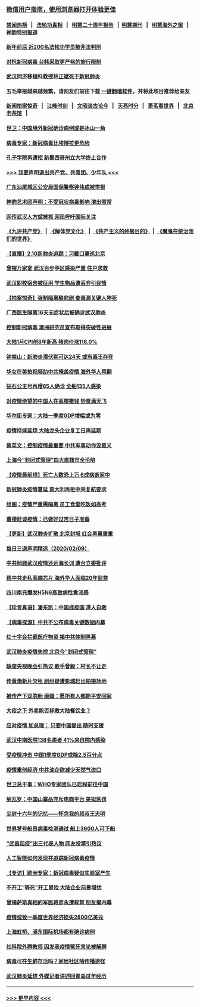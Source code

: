 ### [微信用户指南，使用浏览器打开体验更佳](https://github.com/gfw-breaker/banned-news1/blob/master/indexes/wechat-guide.md?t=0)
#### [禁闻热榜](热点新闻.md?t=0)  &nbsp;&nbsp;|&nbsp;&nbsp; [法轮功真相](https://github.com/gfw-breaker/truth/blob/master/README.md?t=0) &nbsp;&nbsp;|&nbsp;&nbsp; [明慧二十周年报告](https://github.com/gfw-breaker/mh-reports/blob/master/README.md?t=0) &nbsp;&nbsp;|&nbsp;&nbsp;[明慧期刊](https://github.com/gfw-breaker/mh-qikan) &nbsp;&nbsp;|&nbsp;&nbsp; [明慧海外之窗](https://github.com/gfw-breaker/mh-news/blob/master/README.md?t=0) &nbsp;&nbsp;|&nbsp;&nbsp; [神韵特别报道](https://github.com/gfw-breaker/mh-news/blob/master/shenyun.md?t=0)
#### [新年前后 近200名法轮功学员被非法判刑](../pages/nsc413/n11855720.md?t=02110055) 
#### [对抗新冠病毒 台韩采取更严格的旅行限制](../pages/nsc413/n11858936.md?t=02110055) 
#### [武汉同济移植科教授林正斌死于新冠肺炎](../pages/nsc413/n11858844.md?t=02110055) 
#### 五毛举报越来越频繁，请网友们前往下载 [一键翻墙软件](https://github.com/gfw-breaker/ssr-accounts)，并将此项目推荐给亲友
#### [新闻拍案惊奇](https://github.com/gfw-breaker/banned-news1/blob/master/pages/link4.md) &nbsp;&nbsp;|&nbsp;&nbsp; [江峰时刻](https://github.com/gfw-breaker/banned-news1/blob/master/pages/link4.md) &nbsp;&nbsp;|&nbsp;&nbsp; [文昭谈古论今](https://github.com/gfw-breaker/banned-news1/blob/master/pages/link4.md) &nbsp;&nbsp;|&nbsp;&nbsp; [天亮时分](https://github.com/gfw-breaker/banned-news1/blob/master/pages/link4.md) &nbsp;&nbsp;|&nbsp;&nbsp; [萧茗看世界](https://github.com/gfw-breaker/banned-news1/blob/master/pages/link4.md) &nbsp;&nbsp;|&nbsp;&nbsp; [北京老茶馆](https://github.com/gfw-breaker/banned-news1/blob/master/pages/link4.md) &nbsp;&nbsp;|&nbsp;&nbsp; 
#### [世卫：中国境外新冠确诊病例或是冰山一角](../pages/nsc413/n11858781.md?t=02110055) 
#### [病毒专家：新冠病毒比埃博拉更危险](../pages/nsc413/n11858572.md?t=02110055) 
#### [孔子学院再遭拒 新墨西哥州立大学终止合作](../pages/nsc413/n11858661.md?t=02110055) 
#### [>>> 我要声明退出共产党、共青团、少年队 <<<](https://github.com/begood0513/goodnews/blob/master/quit/letter.md) 
#### [广东汕尾城区公安局国保警察钟伟成被举报](../pages/nsc413/n11854172.md?t=02110055) 
#### [神韵艺术团声明：不受冠状病毒影响 演出照常](../pages/nsc413/n11858801.md?t=02110055) 
#### [网传武汉人方斌被抓 网民呼吁国际关注](../pages/nsc413/n11858666.md?t=02110055) 
#### [《九评共产党》](https://github.com/begood0513/9ping.md/blob/master/README.md) &nbsp;|&nbsp; [《解体党文化》](../../../../jtdwh.md/blob/master/README.md)  &nbsp;|&nbsp; [《共产主义的终极目的》](../../../../gczydzjmd.md/blob/master/README.md) &nbsp;|&nbsp; [《魔鬼在统治我们的世界》](../../../../mgztzwmdsj.md/blob/master/README.md) 
#### [【直播】2.10新肺炎追踪：习戴口罩巡北京](../pages/nsc413/n11858548.md?t=02110055) 
#### [曾摆万家宴 武汉百步亭区感染严重 住户求救](../pages/nsc413/n11858547.md?t=02110055) 
#### [武汉职校宿舍被征用 学生物品遭丢弃引民愤](../pages/nsc413/n11858221.md?t=02110055) 
#### [【拍案惊奇】强制隔离酿悲剧 查毒源关键人猝死](../pages/nsc413/n11857100.md?t=02110055) 
#### [广西医生隔离16天无症状后被确诊武汉肺炎](../pages/nsc413/n11858448.md?t=02110055) 
#### [控制新冠病毒 澳洲研究员宣布取得突破性进展](../pages/nsc413/n11858505.md?t=02110055) 
#### [大陆1月CPI创8年新高 猪肉价涨116.0%](../pages/nsc413/n11858036.md?t=02110055) 
#### [钟南山：新肺炎潜伏期可达24天 或有毒王存在](../pages/nsc413/n11858104.md?t=02110055) 
#### [华女在美拍视频助中共掩盖疫情 海外华人骂翻](../pages/nsc413/n11857407.md?t=02110055) 
#### [钻石公主号再增65人确诊 全船135人感染](../pages/nsc413/n11857366.md?t=02110055) 
#### [对疫情绝望的中国人在高楼撒钱 钞票满天飞](../pages/nsc413/n11858110.md?t=02110055) 
#### [华尔街专家：大陆一季度GDP增幅或为零](../pages/nsc413/n11857352.md?t=02110055) 
#### [疫情持续延烧 大陆龙头企业复工日再延期](../pages/nsc413/n11857327.md?t=02110055) 
#### [蔡英文：控制疫情最重要 中共军事动作没意义](../pages/nsc413/n11857748.md?t=02110055) 
#### [上海今“封闭式管理”四大直辖市全沦陷](../pages/nsc413/n11857386.md?t=02110055) 
#### [【疫情最前线】死亡人数恐上万 6成病逝家中](../pages/nsc413/n11856687.md?t=02110055) 
#### [新冠肺炎疫情蔓延 意大利再拒中共复航要求](../pages/nsc413/n11857200.md?t=02110055) 
#### [组图：疫情严重需隔离 员工食堂吃饭如高考](../pages/nsc413/n11857159.md?t=02110055) 
#### [曹德旺谈疫情：已做好过苦日子准备](../pages/nsc413/n11856788.md?t=02110055) 
#### [【更新】武汉肺炎扩散 北京封城 红会黑幕重重](../pages/nsc413/n11801312.md?t=02110055) 
#### [每日三退声明精选（2020/02/09）](../pages/nsc413/n11857295.md?t=02110055) 
#### [中共罔顾武汉疫情还远海长训 遭台立委批评](../pages/nsc413/n11857074.md?t=02110055) 
#### [帮中共走私高端芯片 海外华人面临20年监禁](../pages/nsc413/n11855016.md?t=02110055) 
#### [四川南充爆发H5N6高致病性禽流感](../pages/nsc413/n11857116.md?t=02110055) 
#### [【珍言真语】潘东凯：中国成疫国 港人自救](../pages/nsc413/n11856962.md?t=02110055) 
#### [【病毒探源】中共不公布病毒关键数据内幕](../pages/nsc413/n11856584.md?t=02110055) 
#### [红十字会拦截医疗物资 揭中共体制黑幕](../pages/nsc413/n11856750.md?t=02110055) 
#### [武汉肺炎疫情失控 北京今“封闭式管理”](../pages/nsc413/n11856829.md?t=02110055) 
#### [缺席央视晚会引热议 歌手曾毅：村长不让走](../pages/nsc413/n11856280.md?t=02110055) 
#### [传黄渤新片欠租 剧组疑遭影城赶出拍摄场地](../pages/nsc413/n11856400.md?t=02110055) 
#### [被传产下双胞胎 唐嫣：愿所有人都能平安回家](../pages/nsc413/n11856505.md?t=02110055) 
#### [大疫之下 外卖能否拯救大陆餐饮业？](../pages/nsc413/n11856686.md?t=02110055) 
#### [应对疫情 加总理： 只要中国提出 随时支援](../pages/nsc413/n11856600.md?t=02110055) 
#### [武汉中南医院138名患者 41%来自院内感染](../pages/nsc413/n11856688.md?t=02110055) 
#### [受疫情冲击 中国1季度GDP或降2.5百分点](../pages/nsc413/n11856571.md?t=02110055) 
#### [疫情重创经济 中共油企欲减少天然气进口](../pages/nsc413/n11856437.md?t=02110055) 
#### [世卫总干事：WHO专家团队已启程前往中国](../pages/nsc413/n11856612.md?t=02110055) 
#### [纳瓦罗：中国山寨品充斥电商平台 美拟惩罚](../pages/nsc413/n11856440.md?t=02110055) 
#### [尘封十六年的记忆——怀念我的叔叔王志明](../pages/nsc413/n11856459.md?t=02110055) 
#### [世界梦号船员病毒检测通过 船上3600人可下船](../pages/nsc413/n11856520.md?t=02110055) 
#### [“武昌起疫”出三代表人物 网友投票引热议](../pages/nsc413/n11856402.md?t=02110055) 
#### [人工智能如何发现并追踪新冠病毒疫情](../pages/nsc413/n11856398.md?t=02110055) 
#### [【专访】欧洲专家：新冠病毒疑似实验室产生](../pages/nsc413/n11856378.md?t=02110055) 
#### [不开工“等死”开工冒险 大陆企业前景堪忧](../pages/nsc413/n11856312.md?t=02110055) 
#### [曾揭萨斯真相的军医蒋彦永遭软禁 朋友揭内幕](../pages/nsc413/n11856342.md?t=02110055) 
#### [疫情或致一季度世界经济损失2800亿美元](../pages/nsc413/n11855639.md?t=02110055) 
#### [上海虹桥、浦东国际机场都有确诊病例](../pages/nsc413/n11856262.md?t=02110055) 
#### [社科院外聘教师 因发表疫情冤死言论被解聘](../pages/nsc413/n11856129.md?t=02110055) 
#### [病毒可在生鲜存活吗？家居社区啥传播途径](../pages/nsc413/n11856279.md?t=02110055) 
#### [武汉肺炎延烧 外媒记者讲述回青岛过年经历](../pages/nsc413/n11856159.md?t=02110055) 

----
#### [ >>> 更早内容 <<< ](../indexes/nsc413-earlier.md)
